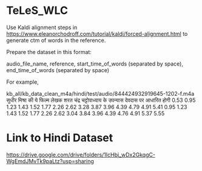 # TeLeS_WLC

Use Kaldi alignment steps in https://www.eleanorchodroff.com/tutorial/kaldi/forced-alignment.html to generate ctm of words in the reference.

Prepare the dataset in this format:

audio_file_name, reference, start_time_of_words (separated by space), end_time_of_words (separated by space)

For example,

kb_all/kb_data_clean_m4a/hindi/test/audio/844424932919645-1202-f.m4a	सुधीर मिश्रा की ये फिल्म लेखक शरत चंद्र चट्टोपाध्याय के उपन्यास देवदास पर आधारित होगी	0.53 0.95 1.23 1.43 1.52 1.77 2.26 2.62 3.28 3.87 3.96 4.39 4.79 4.91 5.41	0.95 1.23 1.43 1.52 1.77 2.26 2.62 3.04 3.84 3.96 4.39 4.76 4.91 5.37 5.55

# Link to Hindi Dataset
https://drive.google.com/drive/folders/1IcHbj_wDx2GkqgC-WgEmdJMvTk9paLtz?usp=sharing
